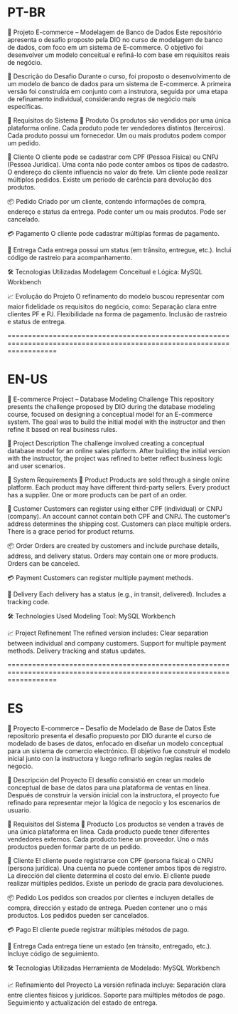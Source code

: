 # PT-BR
💼 Projeto E-commerce – Modelagem de Banco de Dados
Este repositório apresenta o desafio proposto pela DIO no curso de modelagem de banco de dados, com foco em um sistema de E-commerce. O objetivo foi desenvolver um modelo conceitual e refiná-lo com base em requisitos reais de negócio.

📌 Descrição do Desafio
Durante o curso, foi proposto o desenvolvimento de um modelo de banco de dados para um sistema de E-commerce. A primeira versão foi construída em conjunto com a instrutora, seguida por uma etapa de refinamento individual, considerando regras de negócio mais específicas.

🧠 Requisitos do Sistema
🛒 Produto
Os produtos são vendidos por uma única plataforma online.
Cada produto pode ter vendedores distintos (terceiros).
Cada produto possui um fornecedor.
Um ou mais produtos podem compor um pedido.

👤 Cliente
O cliente pode se cadastrar com CPF (Pessoa Física) ou CNPJ (Pessoa Jurídica).
Uma conta não pode conter ambos os tipos de cadastro.
O endereço do cliente influencia no valor do frete.
Um cliente pode realizar múltiplos pedidos.
Existe um período de carência para devolução dos produtos.

📦 Pedido
Criado por um cliente, contendo informações de compra, endereço e status da entrega.
Pode conter um ou mais produtos.
Pode ser cancelado.

💳 Pagamento
O cliente pode cadastrar múltiplas formas de pagamento.

🚚 Entrega
Cada entrega possui um status (em trânsito, entregue, etc.).
Inclui código de rastreio para acompanhamento.

🛠️ Tecnologias Utilizadas
Modelagem Conceitual e Lógica: MySQL Workbench

📈 Evolução do Projeto
O refinamento do modelo buscou representar com maior fidelidade os requisitos do negócio, como:
Separação clara entre clientes PF e PJ.
Flexibilidade na forma de pagamento.
Inclusão de rastreio e status de entrega.

========================================================================================================================

# EN-US
💼 E-commerce Project – Database Modeling Challenge
This repository presents the challenge proposed by DIO during the database modeling course, focused on designing a conceptual model for an E-commerce system. The goal was to build the initial model with the instructor and then refine it based on real business rules.

📌 Project Description
The challenge involved creating a conceptual database model for an online sales platform. After building the initial version with the instructor, the project was refined to better reflect business logic and user scenarios.

🧠 System Requirements
🛒 Product
Products are sold through a single online platform.
Each product may have different third-party sellers.
Every product has a supplier.
One or more products can be part of an order.

👤 Customer
Customers can register using either CPF (individual) or CNPJ (company).
An account cannot contain both CPF and CNPJ.
The customer's address determines the shipping cost.
Customers can place multiple orders.
There is a grace period for product returns.

📦 Order
Orders are created by customers and include purchase details, address, and delivery status.
Orders may contain one or more products.
Orders can be canceled.

💳 Payment
Customers can register multiple payment methods.

🚚 Delivery
Each delivery has a status (e.g., in transit, delivered).
Includes a tracking code.

🛠️ Technologies Used
Modeling Tool: MySQL Workbench

📈 Project Refinement
The refined version includes:
Clear separation between individual and company customers.
Support for multiple payment methods.
Delivery tracking and status updates.

========================================================================================================================

# ES 
💼 Proyecto E-commerce – Desafío de Modelado de Base de Datos
Este repositorio presenta el desafío propuesto por DIO durante el curso de modelado de bases de datos, enfocado en diseñar un modelo conceptual para un sistema de comercio electrónico. El objetivo fue construir el modelo inicial junto con la instructora y luego refinarlo según reglas reales de negocio.

📌 Descripción del Proyecto
El desafío consistió en crear un modelo conceptual de base de datos para una plataforma de ventas en línea. Después de construir la versión inicial con la instructora, el proyecto fue refinado para representar mejor la lógica de negocio y los escenarios de usuario.

🧠 Requisitos del Sistema
🛒 Producto
Los productos se venden a través de una única plataforma en línea.
Cada producto puede tener diferentes vendedores externos.
Cada producto tiene un proveedor.
Uno o más productos pueden formar parte de un pedido.

👤 Cliente
El cliente puede registrarse con CPF (persona física) o CNPJ (persona jurídica).
Una cuenta no puede contener ambos tipos de registro.
La dirección del cliente determina el costo del envío.
El cliente puede realizar múltiples pedidos.
Existe un período de gracia para devoluciones.

📦 Pedido
Los pedidos son creados por clientes e incluyen detalles de compra, dirección y estado de entrega.
Pueden contener uno o más productos.
Los pedidos pueden ser cancelados.

💳 Pago
El cliente puede registrar múltiples métodos de pago.

🚚 Entrega
Cada entrega tiene un estado (en tránsito, entregado, etc.).
Incluye código de seguimiento.

🛠️ Tecnologías Utilizadas
Herramienta de Modelado: MySQL Workbench

📈 Refinamiento del Proyecto
La versión refinada incluye:
Separación clara entre clientes físicos y jurídicos.
Soporte para múltiples métodos de pago.
Seguimiento y actualización del estado de entrega.
